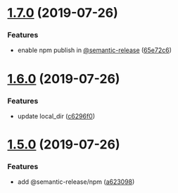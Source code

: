 # [1.7.0](https://github.com/danhuang1202/react-aspect-ratio-fence/compare/v1.6.0...v1.7.0) (2019-07-26)


### Features

* enable npm publish in [@semantic-release](https://github.com/semantic-release) ([65e72c6](https://github.com/danhuang1202/react-aspect-ratio-fence/commit/65e72c6))

# [1.6.0](https://github.com/danhuang1202/react-aspect-ratio-fence/compare/v1.5.0...v1.6.0) (2019-07-26)


### Features

* update local_dir ([c6296f0](https://github.com/danhuang1202/react-aspect-ratio-fence/commit/c6296f0))

# [1.5.0](https://github.com/danhuang1202/react-aspect-ratio-fence/compare/v1.4.0...v1.5.0) (2019-07-26)


### Features

* add @semantic-release/npm ([a623098](https://github.com/danhuang1202/react-aspect-ratio-fence/commit/a623098))
